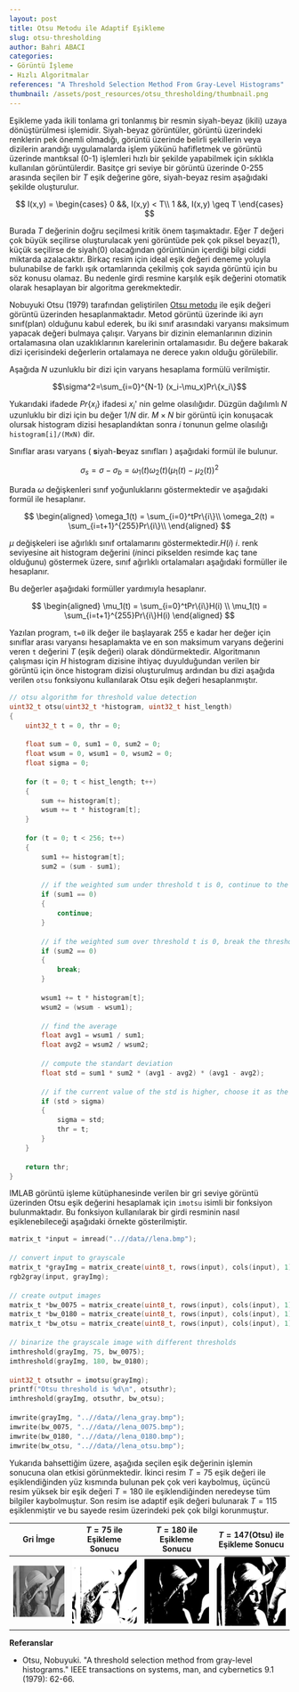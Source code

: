 ```yaml
---
layout: post
title: Otsu Metodu ile Adaptif Eşikleme
slug: otsu-thresholding
author: Bahri ABACI
categories:
- Görüntü İşleme
- Hızlı Algoritmalar
references: "A Threshold Selection Method From Gray-Level Histograms"
thumbnail: /assets/post_resources/otsu_thresholding/thumbnail.png
---
```


Eşikleme yada ikili tonlama gri tonlanmış bir resmin siyah-beyaz (ikili) uzaya dönüştürülmesi işlemidir. Siyah-beyaz görüntüler, görüntü üzerindeki renklerin pek önemli olmadığı, görüntü üzerinde belirli şekillerin veya dizilerin arandığı uygulamalarda işlem yükünü hafifletmek ve görüntü üzerinde mantıksal (0-1) işlemleri hızlı bir şekilde yapabilmek için sıklıkla kullanılan görüntülerdir. Basitçe gri seviye bir görüntü üzerinde 0-255 arasında seçilen bir $T$ eşik değerine göre, siyah-beyaz resim aşağıdaki şekilde oluşturulur. 

<!--more-->

$$
I(x,y) = 
\begin{cases}
0 &&, I(x,y) < T\\
1 &&, I(x,y) \geq T
\end{cases}
$$

Burada $T$ değerinin doğru seçilmesi kritik önem taşımaktadır. Eğer $T$ değeri çok büyük seçilirse oluşturulacak yeni görüntüde pek çok piksel beyaz(1), küçük seçilirse de siyah(0) olacağından görüntünün içerdiği bilgi ciddi miktarda azalacaktır. Birkaç resim için ideal eşik değeri deneme yoluyla bulunabilse de farklı ışık ortamlarında çekilmiş çok sayıda görüntü için bu söz konusu olamaz. Bu nedenle girdi resmine karşılık eşik değerini otomatik olarak hesaplayan bir algoritma gerekmektedir. 

Nobuyuki Otsu (1979) tarafından geliştirilen [Otsu metodu](http://en.wikipedia.org/wiki/Otsu%27s_method) ile eşik değeri görüntü üzerinden hesaplanmaktadır. Metod görüntü üzerinde iki ayrı sınıf(plan) olduğunu kabul ederek, bu iki sınıf arasındaki varyansı maksimum yapacak değeri bulmaya çalışır. Varyans bir dizinin elemanlarının dizinin ortalamasına olan uzaklıklarının karelerinin ortalamasıdır. Bu değere bakarak dizi içerisindeki değerlerin ortalamaya ne derece yakın olduğu görülebilir. 

Aşağıda $N$ uzunluklu bir dizi için varyans hesaplama formülü verilmiştir.  

$$\sigma^2=\sum_{i=0}^{N-1} (x_i-\mu_x)Pr\{x_i\}$$  

Yukarıdaki ifadede $Pr\{x_i\}$ ifadesi $x_i$' nin gelme olasılığıdır. Düzgün dağılımlı $N$ uzunluklu bir dizi için bu değer $1/N$ dir. $M\times N$ bir görüntü için konuşacak olursak histogram dizisi hesaplandıktan sonra $i$ tonunun gelme olasılığı `histogram[i]/(MxN)` dir.  
  
Sınıflar arası varyans ( **s**iyah-**b**eyaz sınıfları ) aşağıdaki formül ile bulunur. 

$$\sigma_s=\sigma-\sigma_b=\omega_1(t)\omega_2(t)(\mu_1(t)-\mu_2(t))^2$$  

Burada $\omega$ değişkenleri sınıf yoğunluklarını göstermektedir ve aşağıdaki formül ile hesaplanır.

$$
\begin{aligned}
\omega_1(t) =  \sum_{i=0}^tPr\{i\}\\
\omega_2(t) =  \sum_{i=t+1}^{255}Pr\{i\}\\
\end{aligned}
$$

$\mu$ değişkeleri ise ağırlıklı sınıf ortalamarını göstermektedir.$H(i)$ $i.$ renk seviyesine ait histogram değerini ($i$ninci pikselden resimde kaç tane olduğunu) göstermek üzere, sınıf ağırlıklı ortalamaları aşağıdaki formüller ile hesaplanır. 

Bu değerler aşağıdaki formüller yardımıyla hesaplanır. 

$$
\begin{aligned}
\mu_1(t)    =  \sum_{i=0}^tPr\{i\}H(i) \\
\mu_1(t)    =  \sum_{i=t+1}^{255}Pr\{i\}H(i)
\end{aligned}
$$

Yazılan program, `t=0` ilk değer ile başlayarak 255 e kadar her değer için sınıflar arası varyansı hesaplamakta ve en son maksimum varyans değerini veren `t` değerini $T$ (eşik değeri) olarak döndürmektedir. Algoritmanın çalışması için $H$ histogram dizisine ihtiyaç duyulduğundan verilen bir görüntü için önce histogram dizisi oluşturulmuş ardından bu dizi aşağıda verilen `otsu` fonksiyonu kullanılarak Otsu eşik değeri hesaplanmıştır.

```c
// otsu algorithm for threshold value detection
uint32_t otsu(uint32_t *histogram, uint32_t hist_length)
{
    uint32_t t = 0, thr = 0;

    float sum = 0, sum1 = 0, sum2 = 0;
    float wsum = 0, wsum1 = 0, wsum2 = 0;
    float sigma = 0;

    for (t = 0; t < hist_length; t++)
    {
        sum += histogram[t];
        wsum += t * histogram[t];
    }

    for (t = 0; t < 256; t++)
    {
        sum1 += histogram[t];
        sum2 = (sum - sum1);

        // if the weighted sum under threshold t is 0, continue to the next threshold
        if (sum1 == 0)
        {
            continue;
        }

        // if the weighted sum over threshold t is 0, break the threshold search
        if (sum2 == 0)
        {
            break;
        }

        wsum1 += t * histogram[t];
        wsum2 = (wsum - wsum1);

        // find the average
        float avg1 = wsum1 / sum1;
        float avg2 = wsum2 / wsum2;

        // compute the standart deviation
        float std = sum1 * sum2 * (avg1 - avg2) * (avg1 - avg2);

        // if the current value of the std is higher, choose it as the best threshold
        if (std > sigma)
        {
            sigma = std;
            thr = t;
        }
    }

    return thr;
}
```

IMLAB görüntü işleme kütüphanesinde verilen bir gri seviye görüntü üzerinden Otsu eşik değerini hesaplamak için `imotsu` isimli bir fonksiyon bulunmaktadır. Bu fonksiyon kullanılarak bir girdi resminin nasıl eşiklenebileceği aşağıdaki örnekte gösterilmiştir.

```c
matrix_t *input = imread("..//data//lena.bmp");

// convert input to grayscale
matrix_t *grayImg = matrix_create(uint8_t, rows(input), cols(input), 1);
rgb2gray(input, grayImg);

// create output images
matrix_t *bw_0075 = matrix_create(uint8_t, rows(input), cols(input), 1);
matrix_t *bw_0180 = matrix_create(uint8_t, rows(input), cols(input), 1);
matrix_t *bw_otsu = matrix_create(uint8_t, rows(input), cols(input), 1);

// binarize the grayscale image with different thresholds
imthreshold(grayImg, 75, bw_0075);
imthreshold(grayImg, 180, bw_0180);

uint32_t otsuthr = imotsu(grayImg);
printf("Otsu threshold is %d\n", otsuthr);
imthreshold(grayImg, otsuthr, bw_otsu);

imwrite(grayImg, "..//data//lena_gray.bmp");
imwrite(bw_0075, "..//data//lena_0075.bmp");
imwrite(bw_0180, "..//data//lena_0180.bmp");
imwrite(bw_otsu, "..//data//lena_otsu.bmp");
```

Yukarıda bahsettiğim üzere, aşağıda seçilen eşik değerinin işlemin sonucuna olan etkisi görünmektedir. İkinci resim $T=75$ eşik değeri ile eşiklendiğinden yüz kısmında bulunan pek çok veri kaybolmuş, üçüncü resim yüksek bir eşik değeri $T=180$ ile eşiklendiğinden neredeyse tüm bilgiler kaybolmuştur. Son resim ise adaptif eşik değeri bulunarak $T=115$ eşiklenmiştir ve bu sayede resim üzerindeki pek çok bilgi korunmuştur.  
  
| Gri İmge   |  $T=75$ ile Eşikleme Sonucu | $T=180$ ile Eşikleme Sonucu | $T=147$(Otsu) ile Eşikleme Sonucu  |
|:----------:|:-----------------:|:----------------------:|:-----------:|
![Gri İmge][lena_otsu_threshold] | ![T=75 ile Eşikleme Sonucu][lena_otsu_threshold_75] | ![T=180 ile Eşikleme Sonucu][lena_otsu_threshold_180] | ![T=147(Otsu) ile Eşikleme Sonucu][lena_otsu_threshold_otsu]

  
**Referanslar**

* Otsu, Nobuyuki. "A threshold selection method from gray-level histograms." IEEE transactions on systems, man, and cybernetics 9.1 (1979): 62-66.

[RESOURCES]: # (List of the resources used by the blog post)
[lena_otsu_threshold]: /assets/post_resources/otsu_thresholding/lena_gray.png
[lena_otsu_threshold_75]: /assets/post_resources/otsu_thresholding/lena_0075.png
[lena_otsu_threshold_180]: /assets/post_resources/otsu_thresholding/lena_0180.png
[lena_otsu_threshold_otsu]: /assets/post_resources/otsu_thresholding/lena_otsu.png
